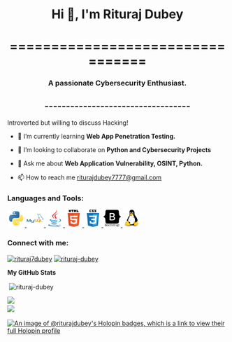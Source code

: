 <h1 align="center">Hi 👋, I'm Rituraj Dubey</h1>
<h1 align="center">=================================</h1>

<h3 align="center">A passionate Cybersecurity Enthusiast.</h3>
<h2 align="center">----------------------------------</h2>

Introverted but willing to discuss Hacking!

- 🌱 I’m currently learning **Web App Penetration Testing.**

- 👯 I’m looking to collaborate on **Python and Cybersecurity Projects**

- 💬 Ask me about **Web Application Vulnerability, OSINT, Python.**

- 📫 How to reach me [riturajdubey7777@gmail.com](mailto:riturajdubey777@gmail.com)

<h3 align="left">Languages and Tools:</h3>
<p align="left"> <a href="https://www.python.org" target="_blank" rel="noreferrer"> <img src="https://raw.githubusercontent.com/devicons/devicon/master/icons/python/python-original.svg" alt="python" width="40" height="40"/> </a> <a href="https://www.mysql.com/" target="_blank" rel="noreferrer"> <img src="https://raw.githubusercontent.com/devicons/devicon/master/icons/mysql/mysql-original-wordmark.svg" alt="mysql" width="40" height="40"/> </a> <a href="https://www.java.com" target="_blank" rel="noreferrer"> <img src="https://raw.githubusercontent.com/devicons/devicon/master/icons/java/java-original.svg" alt="java" width="40" height="40"/> </a>  <a href="https://www.w3.org/html/" target="_blank" rel="noreferrer"> <img src="https://raw.githubusercontent.com/devicons/devicon/master/icons/html5/html5-original-wordmark.svg" alt="html5" width="40" height="40"/> </a> <a href="https://www.w3schools.com/css/" target="_blank" rel="noreferrer"> <img src="https://raw.githubusercontent.com/devicons/devicon/master/icons/css3/css3-original-wordmark.svg" alt="css3" width="40" height="40"/> </a> <a href="https://getbootstrap.com" target="_blank" rel="noreferrer"> <img src="https://raw.githubusercontent.com/devicons/devicon/master/icons/bootstrap/bootstrap-plain-wordmark.svg" alt="bootstrap" width="40" height="40"/> </a> <a href="https://www.linux.org/" target="_blank" rel="noreferrer"> <img src="https://raw.githubusercontent.com/devicons/devicon/master/icons/linux/linux-original.svg" alt="linux" width="40" height="40"/> </a> </p>

<h3 align="left">Connect with me:</h3>
<p align="left">
<a href="https://twitter.com/rituraj7dubey" target="blank"><img align="center" src="https://raw.githubusercontent.com/rahuldkjain/github-profile-readme-generator/master/src/images/icons/Social/twitter.svg" alt="rituraj7dubey" height="30" width="40" /></a>
<a href="https://linkedin.com/in/rituraj-dubey" target="blank"><img align="center" src="https://raw.githubusercontent.com/rahuldkjain/github-profile-readme-generator/master/src/images/icons/Social/linked-in-alt.svg" alt="rituraj-dubey" height="30" width="40" /></a>
</p>

<b>My GitHub Stats</b>

<p>&nbsp;<img align="center" src="https://github-readme-stats.vercel.app/api?username=rituraj-dubey&show_icons=true&locale=en" alt="rituraj-dubey" /></p>

![](https://github-readme-streak-stats.herokuapp.com/?user=rituraj-dubey)<br/>
![](https://github-readme-stats.vercel.app/api/top-langs/?username=rituraj-dubey&theme=dark&hide_border=false&include_all_commits=true&count_private=true&layout=compact)

[![An image of @riturajdubey's Holopin badges, which is a link to view their full Holopin profile](https://holopin.me/riturajdubey)](https://holopin.io/@riturajdubey)


